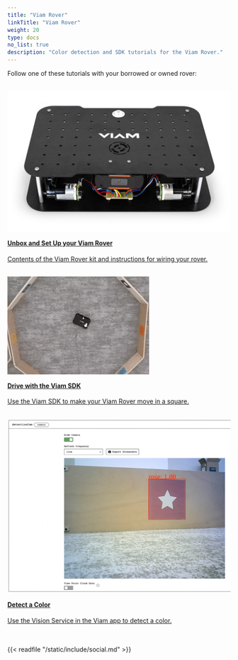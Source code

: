 ```yaml
---
title: "Viam Rover"
linkTitle: "Viam Rover"
weight: 20
type: docs
no_list: true
description: "Color detection and SDK tutorials for the Viam Rover."
---
```


<div>
<p>Follow one of these tutorials with your borrowed or owned rover:</p>
</div>

<div class="container text-center">
  <div class="row">
    <div class="col hover-card">
        <br>
        <img src="../../try-viam/rover-resources/img/viam-rover/rover-front.jpg" alt="A Viam Rover.">
        <br>
        <a href="../../try-viam/rover-resources/rover-tutorial/">
            <h4 style="text-align: left; margin-left: 0px; margin-top: 1em;">Unbox and Set Up your Viam Rover</h4>
            <p style="text-align: left;">Contents of the Viam Rover kit and instructions for wiring your rover.</p>
        </a>
    </div>
    <div class="col hover-card">
        <br>
        <img src="../../tutorials/img/try-viam-sdk/image1.gif" alt="Overhead view of the Viam rover showing it as it drives in a square.">
        <br>
        <a href="../../tutorials/viam-rover/try-viam-sdk">
            <h4 style="text-align: left; margin-left: 0px; margin-top: 1em;">Drive with the Viam SDK</h4>
            <p style="text-align: left;">Use the Viam SDK to make your Viam Rover move in a square.</p>
        </a>
    </div>
    <div class="col hover-card">
        <br>
        <img src="../img/try-viam-color-detection/detectioncam-comp-stream.png" alt="detectionCam stream displaying a color detection.">
        <br>
        <a href="../../tutorials/viam-rover/try-viam-color-detection">
            <h4 style="text-align: left; margin-left: 0px; margin-top: 1em;">Detect a Color</h4>
            <p style="text-align: left;">Use the Vision Service in the Viam app to detect a color.</p>
        <a>
    </div>
  </div>
</div>

<br>
<br>
{{< readfile "/static/include/social.md" >}}
